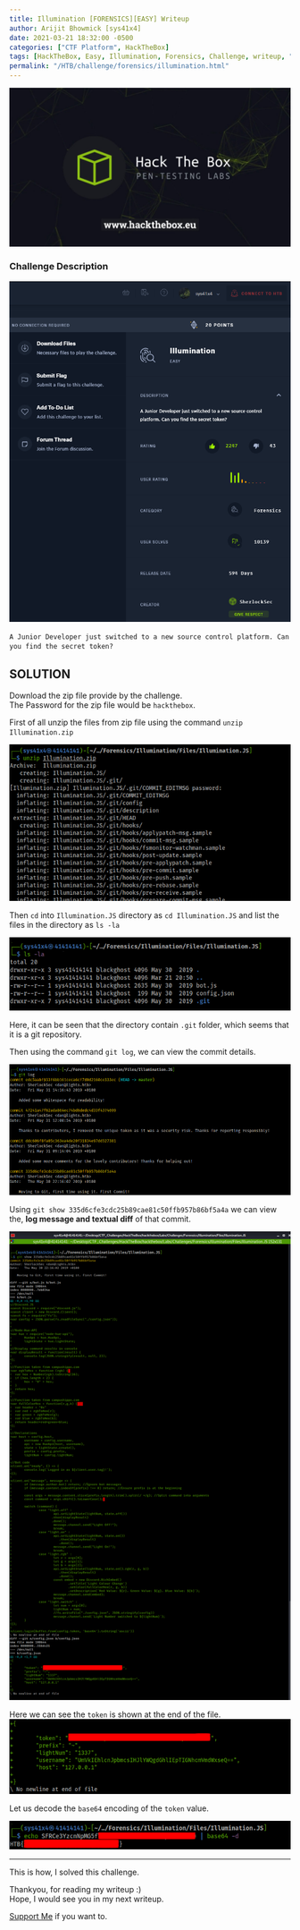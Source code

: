 ```yaml
---
title: Illumination [FORENSICS][EASY] Writeup
author: Arijit Bhowmick [sys41x4]
date: 2021-03-21 18:32:00 -0500
categories: ["CTF Platform", HackTheBox]
tags: [HackTheBox, Easy, Illumination, Forensics, Challenge, writeup, "git commit"]
permalink: "/HTB/challenge/forensics/illumination.html"
---
```


[![HTB Img](/assets/htb/htb-img/htb_logo.jpeg)](http://hackthebox.eu)

### Challenge Description

![Challenge Details](/assets/htb/challenge/forensics/illumination/img/challenge_desc.png)


`A Junior Developer just switched to a new source control platform. Can you find the secret token?`

## SOLUTION

Download the zip file provide by the challenge.<br>
The Password for the zip file would be `hackthebox`.

First of all unzip the files from zip file using the command `unzip Illumination.zip`

![Unzip_Files](/assets/htb/challenge/forensics/illumination/img/unzip_compressed_file.png)

Then `cd` into `Illumination.JS` directory as `cd Illumination.JS` and list the files in the directory as  `ls -la`

![list_files](/assets/htb/challenge/forensics/illumination/img/list_files.png)

Here, it can be seen that the directory contain `.git` folder, which seems that it is a git repository.

Then using the command `git log`, we can view the commit details.

![repo_log](/assets/htb/challenge/forensics/illumination/img/git_log_details.png)

Using `git show 335d6cfe3cdc25b89cae81c50ffb957b86bf5a4a` we can view the, **log message and textual diff** of that commit.

![repo_log](/assets/htb/challenge/forensics/illumination/img/commit_details.png)

Here we can see the `token` is shown at the end of the file.<br>
![token](/assets/htb/challenge/forensics/illumination/img/token.png)

Let us decode the `base64` encoding of the `token` value.

![flag](/assets/htb/challenge/forensics/illumination/img/flag.png)

---

This is how, I solved this challenge.

Thankyou, for reading my writeup :)<br>
Hope, I would see you in my next writeup.

<a href="/support/sys41x4">Support Me</a> if you want to.
